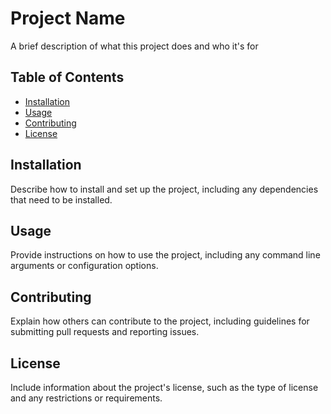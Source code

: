 # Project Name

A brief description of what this project does and who it's for

## Table of Contents

- [Installation](#installation)
- [Usage](#usage)
- [Contributing](#contributing)
- [License](#license)

## Installation

Describe how to install and set up the project, including any dependencies that need to be installed.

## Usage

Provide instructions on how to use the project, including any command line arguments or configuration options.

## Contributing

Explain how others can contribute to the project, including guidelines for submitting pull requests and reporting issues.

## License

Include information about the project's license, such as the type of license and any restrictions or requirements.
